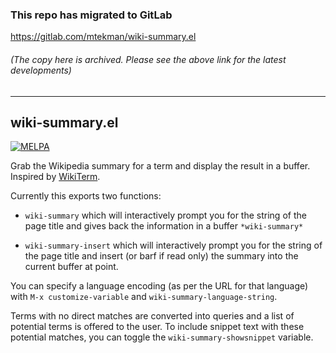 ### This repo has migrated to GitLab
https://gitlab.com/mtekman/wiki-summary.el
###### (The copy here is archived. Please see the above link for the latest developments)

********



## wiki-summary.el

[![MELPA](http://melpa.org/packages/wiki-summary-badge.svg)](http://melpa.org/#/wiki-summary)

Grab the Wikipedia summary for a term and display the result in a
buffer. Inspired by [WikiTerm][wikiterm].

Currently this exports two functions:

 * `wiki-summary` which will interactively prompt you for the string
of the page title and gives back the information in a buffer
`*wiki-summary*`

 * `wiki-summary-insert` which will interactively prompt you for the string
of the page title and insert (or barf if read only) the summary into the current buffer at point.

You can specify a language encoding (as per the URL for that language) with `M-x customize-variable` and `wiki-summary-language-string`.

Terms with no direct matches are converted into queries and a list of potential terms is offered to the user. To include snippet text with these potential matches, you can toggle the `wiki-summary-showsnippet` variable.

[wikiterm]: https://gist.github.com/thedouglenz/193defdb711e0e54d68a
